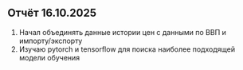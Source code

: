 ## Отчёт 16.10.2025

1. Начал объединять данные истории цен с данными по ВВП и импорту/экспорту
2. Изучаю pytorch и tensorflow для поиска наиболее подходящей модели обучения